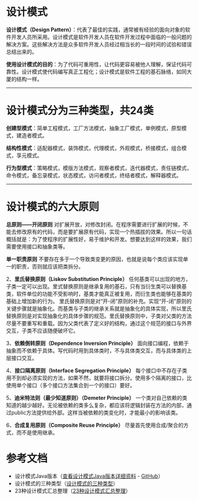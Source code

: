 # 设计模式
**设计模式（Design Pattern）**：代表了最佳的实践，通常被有经验的面向对象的软件开发人员所采用。设计模式是软件开发人员在软件开发过程中面临的一般问题的解决方案。这些解决方法是众多软件开发人员经过相当长的一段时间的试验和错误总结出来的。

**使用设计模式的目的**：为了代码可重用性，让代码更容易被他人理解，保证代码可靠性。设计模式使代码编写真正工程化；设计模式是软件工程的基石脉络，如同大厦的结构一样。

---
# 设计模式分为三种类型，共24类
**创建型模式**：简单工程模式，工厂方法模式，抽象工厂模式，单例模式，原型模式，建造者模式。

**结构性模式**：适配器模式，装饰模式，代理模式，外观模式，桥接模式，组合模式，享元模式。

**行为型模式**：策略模式，模版方法模式，观察者模式，迭代器模式，责任链模式，命令模式，备忘录模式，状态模式，访问者模式，终结者模式，解释器模式。

---
# 设计模式的六大原则
**总原则——开闭原则**
对扩展开放，对修改封闭。在程序需要进行扩展的时候，不能去修改原有的代码，而是要扩展原有代码，实现一个热插拔的效果。所以一句话概括就是：为了使程序的扩展性好，易于维护和开发。想要达到这样的效果，我们需要使用接口和抽象类等。

**单一职责原则**
不要存在多于一个导致类变更的原因，也就是说每个类应该实现单一的职责，否则就应该把类拆分。

2、**里氏替换原则（Liskov Substitution Principle）**
任何基类可以出现的地方，子类一定可以出现。里式替换原则是继承复用的基石，只有当衍生类可以替换基类，软件单位的功能不受影响时，基类才能真正被复用，而衍生类也能够在基类的基础上增加新的行为。
里氏替换原则是对“开-闭”原则的补充。实现“开-闭”原则的关键步骤就是抽象化。而基类与子类的继承关系就是抽象化的具体实现，所以里氏替换原则是对实现抽象化的具体步骤的规范。里氏替换原则中，子类对父类的方法尽量不要重写和重载。因为父类代表了定义好的结构，通过这个规范的接口与外界交互，子类不应该随便破坏它。

3、**依赖倒转原则（Dependence Inversion Principle）**
面向接口编程，依赖于抽象而不依赖于具体。写代码时用到具体类时，不与具体类交互，而与具体类的上层接口交互。

4、**接口隔离原则（Interface Segregation Principle）**
每个接口中不存在子类用不到却必须实现的方法，如果不然，就要将接口拆分。使用多个隔离的接口，比使用单个接口（多个接口方法集合到一个的接口）要好。

5、**迪米特法则（最少知道原则）（Demeter Principle）**
一个类对自己依赖的类知道的越少越好。无论被依赖的类多么复杂，都应该将逻辑封装在方法的内部，通过public方法提供给外部。这样当被依赖的类变化时，才能最小的影响该类。

6、**合成复用原则（Composite Reuse Principle）**
尽量首先使用合成/聚合的方式，而不是使用继承。

# 参考文档
- 设计模式Java版本（[查看设计模式Java版本详细资料](https://gof.quanke.name/) - [GitHub](https://github.com/quanke/design-pattern-java)）
- 设计模式的三种类型（[设计模式的三种类型](https://blog.csdn.net/cyjch/article/details/51506525)）
- 23种设计模式汇总整理（[23种设计模式汇总整理](https://blog.csdn.net/jason0539/article/details/44956775)）